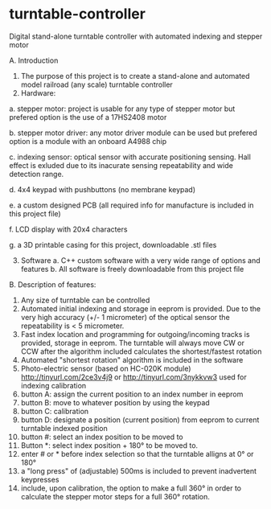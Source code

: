 # turntable-controller
Digital stand-alone turntable controller with automated indexing and stepper motor

A. Introduction
  1. The purpose of this project is to create a stand-alone and automated model railroad (any scale) turntable controller
  2. Hardware: 

  a. stepper motor: project is usable for any type of stepper motor but prefered option is the use of a 17HS2408 motor

  b. stepper motor driver: any motor driver module can be used but prefered option is a module with an onboard A4988 chip
    
  c. indexing sensor: optical sensor with accurate positioning sensing. Hall effect is exluded due to its inacurate sensing repeatability and wide detection range.
    
  d. 4x4 keypad with pushbuttons (no membrane keypad)
    
  e. a custom designed PCB (all required info for manufacture is included in this project file)
    
  f. LCD display with 20x4 characters
    
  g. a 3D printable casing for this project, downloadable .stl files
    
  3. Software
    a. C++ custom software with a very wide range of options and features
    b. All software is freely downloadable from this project file

B. Description of features:
  1. Any size of turntable can be controlled
  2. Automated initial indexing and storage in eeprom is provided. Due to the very high accuracy (+/- 1 micrometer) of the optical sensor the repeatability is < 5 micrometer.
  3. Fast index location and programming for outgoing/incoming tracks is provided, storage in eeprom. The turntable will always move CW or CCW after the algorithm included calculates the shortest/fastest rotation
  4. Automated "shortest rotation" algorithm is included in the software
  5. Photo-electric sensor (based on HC-020K module) http://tinyurl.com/2ce3v4j9 or http://tinyurl.com/3nykkvw3 used for indexing calibration
  6. button A: assign the current position to an index number in eeprom
  7. button B: move to whatever position by using the keypad
  8. button C: calibration
  9. button D: designate a position (current position) from eeprom to current turntable indexed position
  10. button #: select an index position to be moved to
  11. Button *: select index position + 180° to be moved to.
  12. enter # or * before index selection so that the turntable alligns at 0° or 180°
  13. a "long press" of (adjustable) 500ms is included to prevent inadvertent keypresses
  14. include, upon calibration, the option to make a full 360° in order to calculate the stepper motor steps for a full 360° rotation.
